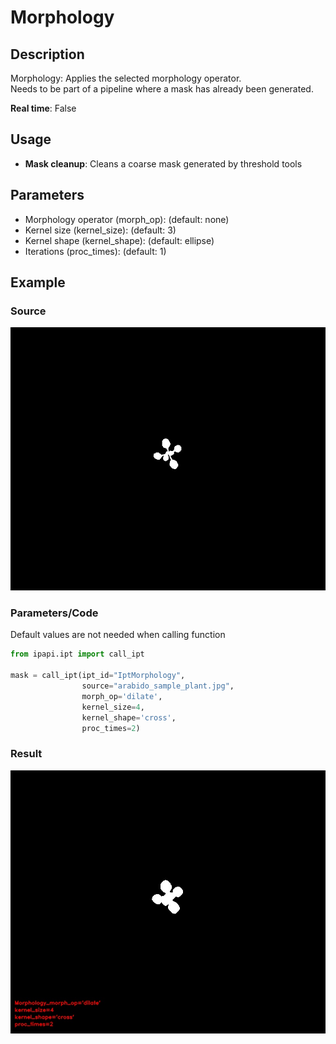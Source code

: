 # Morphology

## Description

Morphology: Applies the selected morphology operator.  
Needs to be part of a pipeline where a mask has already been generated.

**Real time**: False

## Usage

- **Mask cleanup**: Cleans a coarse mask generated by threshold tools

## Parameters

- Morphology operator (morph_op): (default: none)
- Kernel size (kernel_size): (default: 3)
- Kernel shape (kernel_shape): (default: ellipse)
- Iterations (proc_times): (default: 1)

## Example

### Source

![Source image](images/ipt_Morphology_1.jpg)

### Parameters/Code

Default values are not needed when calling function

```python
from ipapi.ipt import call_ipt

mask = call_ipt(ipt_id="IptMorphology",
                source="arabido_sample_plant.jpg",
                morph_op='dilate',
                kernel_size=4,
                kernel_shape='cross',
                proc_times=2)
```

### Result

![Result image](images/ipt_Morphology_2.jpg)
